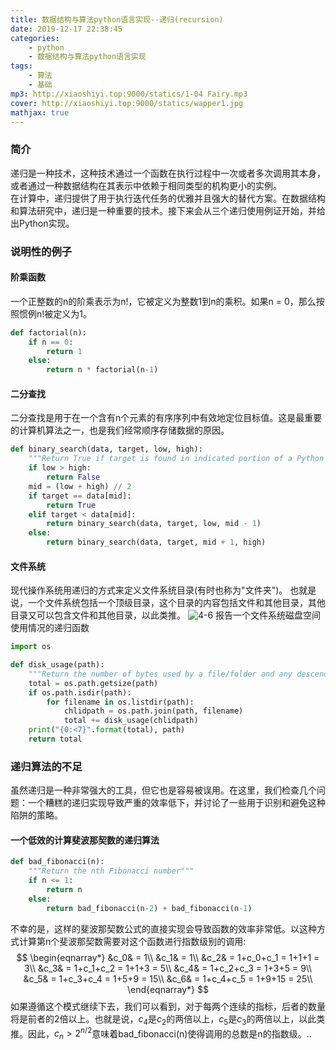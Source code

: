 ```yaml
---
title: 数据结构与算法python语言实现--递归(recursion)
date: 2019-12-17 22:38:45
categories: 
    - python
    - 数据结构与算法python语言实现
tags: 
    - 算法
    - 基础
mp3: http://xiaoshiyi.top:9000/statics/1-04 Fairy.mp3
cover: http://xiaoshiyi.top:9000/statics/wapper1.jpg
mathjax: true
---
```

### 简介
递归是一种技术，这种技术通过一个函数在执行过程中一次或者多次调用其本身，或者通过一种数据结构在其表示中依赖于相同类型的机构更小的实例。  
在计算中，递归提供了用于执行迭代任务的优雅并且强大的替代方案。在数据结构和算法研究中，递归是一种重要的技术。接下来会从三个递归使用例证开始，并给出Python实现。
### 说明性的例子
#### 阶乘函数
一个正整数的n的阶乘表示为n!，它被定义为整数1到n的乘积。如果n = 0，那么按照惯例n!被定义为1。
```python
def factorial(n):
    if n == 0:
        return 1
    else:
        return n * factorial(n-1)
```

#### 二分查找
二分查找是用于在一个含有n个元素的有序序列中有效地定位目标值。这是最重要的计算机算法之一，也是我们经常顺序存储数据的原因。
```python
def binary_search(data, target, low, high):
    """Return True if target is found in indicated portion of a Python list"""
    if low > high:
        return False
    mid = (low + high) // 2
    if target == data[mid]:
        return True
    elif target < data[mid]:
        return binary_search(data, target, low, mid - 1)
    else:
        return binary_search(data, target, mid + 1, high)
```

#### 文件系统
现代操作系统用递归的方式来定义文件系统目录(有时也称为"文件夹")。
也就是说，一个文件系统包括一个顶级目录，这个目录的内容包括文件和其他目录，其他目录又可以包含文件和其他目录，以此类推。
![4-6](http://xiaoshiyi.top:9000/statics/Data%20Structures%20and%20Algorithms%20in%20Python/Chapter4/4-6.png)
报告一个文件系统磁盘空间使用情况的递归函数
```python
import os

def disk_usage(path):
    """Return the number of bytes used by a file/folder and any descendents"""
    total = os.path.getsize(path)
    if os.path.isdir(path):
        for filename in os.listdir(path):
            chlidpath = os.path.join(path, filename)
            total += disk_usage(chlidpath)
    print("{0:<7}".format(total), path)
    return total
```

### 递归算法的不足
虽然递归是一种非常强大的工具，但它也是容易被误用。在这里，我们检查几个问题：一个糟糕的递归实现导致严重的效率低下，并讨论了一些用于识别和避免这种陷阱的策略。
#### 一个低效的计算斐波那契数的递归算法
```python
def bad_fibonacci(n):
    """Return the nth Fibonacci number"""
    if n <= 1:
        return n
    else:
        return bad_fibonacci(n-2) + bad_fibonacci(n-1)
```
不幸的是，这样的斐波那契数公式的直接实现会导致函数的效率非常低。以这种方式计算第n个斐波那契数需要对这个函数进行指数级别的调用:
$$
\begin{eqnarray*}
&c_0& = 1\\
&c_1& = 1\\
&c_2& = 1+c_0+c_1 = 1+1+1 = 3\\
&c_3& = 1+c_1+c_2 = 1+1+3 = 5\\
&c_4& = 1+c_2+c_3 = 1+3+5 = 9\\
&c_5& = 1+c_3+c_4 = 1+5+9 = 15\\
&c_6& = 1+c_4+c_5 = 1+9+15 = 25\\
\end{eqnarray*}
$$
如果遵循这个模式继续下去，我们可以看到，对于每两个连续的指标，后者的数量将是前者的2倍以上。也就是说，$c_4$是$c_2$的两倍以上，$c_5$是$c_3$的两倍以上，以此类推。因此，$c_n>2^{n/2}$意味着bad_fibonacci(n)使得调用的总数是n的指数级。..